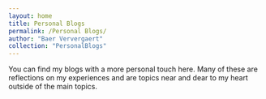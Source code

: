 ```yaml
---
layout: home
title: Personal Blogs
permalink: /Personal Blogs/
author: "Baer Ververgaert"
collection: "PersonalBlogs"
---
```


You can find my blogs with a more personal touch here. Many of these are reflections on my experiences and are topics near and dear to my heart outside of the main topics.

